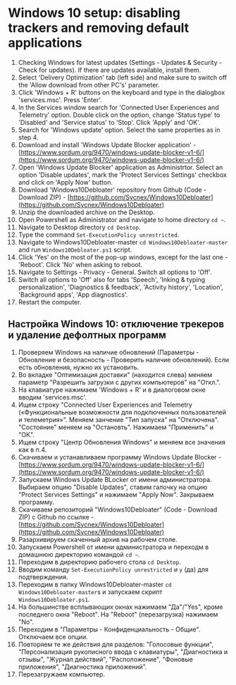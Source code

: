 # Windows 10 setup: disabling trackers and removing default applications

1. Checking Windows for latest updates (Settings - Updates & Security - Check for updates). If there are updates available, install them.
2. Select 'Delivery Optimization' tab (left side) and make sure to switch off the 'Allow download from other PC's' parameter.
3. Click 'Windows + R' buttons on the keyboard and type in the dialogbox 'services.msc'. Press 'Enter'.
4. In the Services window search for 'Connected User Experiences and Telemetry' option. Double click on the option, change 'Status type' to 'Disabled' and 'Service status' to 'Stop'. Click 'Apply' and 'OK'.
5. Search for 'Windows update' option. Select the same properties as in step 4.
6. Download and install 'Windows Update Blocker application' -  [https://www.sordum.org/9470/windows-update-blocker-v1-6/](https://www.sordum.org/9470/windows-update-blocker-v1-6/)
7. Open 'Windows Update Blocker' application as Administrtor. Select an option 'Disable updates', mark the 'Protect Services Settings' checkbox and click on 'Apply Now' button.
8. Download 'Windows10Debloater' repository from Github (Code - Download ZIP) - [https://github.com/Sycnex/Windows10Debloater](https://github.com/Sycnex/Windows10Debloater)
9. Unzip the downloaded archive on the Desktop.
10. Open Powershell as Administrator and navigate to home directory ```cd ~```.
11. Navigate to Desktop directory ```cd Desktop```.
12. Type the command ```Set-ExecutionPolicy unrestricted```.
13. Navigate to Windows10Debloater-master ```cd Windows10Debloater-master``` and run ```Windows10Debloater.ps1``` script.
14. Click 'Yes' on the most of the pop-up windows, except for the last one - 'Reboot'. Click 'No' when asking to reboot.
15. Navigate to Settings - Privacy - General. Switch all options to 'Off'.
16. Switch all options to 'Off' also for tabs 'Speech', 'Inking & typing personalization', 'Diagnostics & feedback', 'Activity history', 'Location', 'Background apps', 'App diagnostics'.
17. Restart the computer.

## Настройка Windows 10: отключение трекеров и удаление дефолтных программ

1. Проверяем Windows на наличие обновлений (Параметры - Обновление и безопасность - Проверить наличие обновлений). Если есть обновления, нужно их установить.
2. Во вкладке "Оптимизация доставки" (находится слева) меняем параметр "Разрешить загрузки с других компьютеров" на "Откл.".
3. На клавиатуре нажимаем 'Windows + R' и в диалоговом окне вводим 'services.msc'.
4. Ищем строку "Connected User Experiences and Telemetry («Функциональные возможности для подключенных пользователей и телеметрия»". Меняем занчение "Тип запуска" на "Отключена". "Состояние" меняем на "Остановть". Нажимаем "Применить" и "ОК".
5. Ищем строку "Центр Обновления Windows" и меняем все значения как в п.4.
6. Скачиваем и устанавливаем программу Windows Update Blocker - [https://www.sordum.org/9470/windows-update-blocker-v1-6/](https://www.sordum.org/9470/windows-update-blocker-v1-6/)
7. Запускаем Windows Update BLocker от имени администратора. Выбираем опцию "Disable Updates", ставим галочку на опцию "Protect Services Settings" и нажимаем "Apply Now". Закрываем программу.
8. Скачиваем репозиторий "Windows10Debloater" (Code - Download ZIP) с Github по ссылке - [https://github.com/Sycnex/Windows10Debloater](https://github.com/Sycnex/Windows10Debloater)
9. Разархивируем скаченный архив на рабочем столе.
10. Запускаем Powershell от имени администратора и переходм в домашнюю директорию командой ```cd ~```.
11. Переходим в директорию рабочего стола ```cd Desktop```.
12. Вводим команду ```Set-ExecutionPolicy unrestricted``` и ```y``` (да) для подтверждения.
13. Переходим в папку Windows10Debloater-master ```cd Windows10Debloater-master```s и запускаем скрипт ```Windows10Debloater.ps1```. 
14. На большинстве всплывающих окнах нажимаем "Да"/"Yes", кроме последнего окна "Reboot". На "Reboot" (перезагрузка) нажимаем "No".
15. Переходим в "Параметры - Конфиденциальность - Общие". Отключаем все опции.
16. Повторяем те же действия для разделов: "Голосовые функции", "Персонализация рукописного ввода с клавиатуры", "Диагностика и отзывы", "Журнал действий", "Расположение", "Фоновые приложения", "Диагностика приложений".
17. Перезагружаем компьютер.